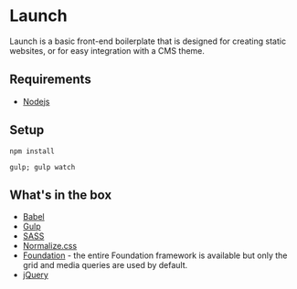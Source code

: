 # Launch

Launch is a basic front-end boilerplate that is designed for creating static websites, or for easy integration with a CMS theme.

## Requirements

- [Nodejs](https://nodejs.org/en/download/)

## Setup

`npm install`

`gulp; gulp watch`

## What's in the box

-   [Babel](http://babeljs.io/)
-   [Gulp](http://gulpjs.com/)
-   [SASS](http://sass-lang.com/)
-   [Normalize.css](http://necolas.github.io/normalize.css/)
-   [Foundation](http://foundation.zurb.com/docs/components/grid.html) - the entire Foundation framework is available but only the grid and media queries are used by default.
-   [jQuery](http://jquery.com/)
